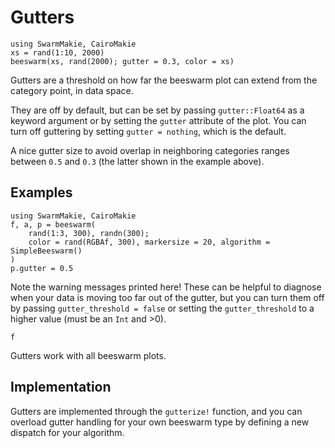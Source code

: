 # Gutters

```@example gutters; backend=:CairoMakie; type="svg" 
using SwarmMakie, CairoMakie
xs = rand(1:10, 2000)
beeswarm(xs, rand(2000); gutter = 0.3, color = xs)
```

Gutters are a threshold on how far the beeswarm plot can extend from the category point, in data space.

They are off by default, but can be set by passing `gutter::Float64` as a keyword argument or by setting the `gutter` attribute of the plot.  You can turn off guttering by setting `gutter = nothing`, which is the default.

A nice gutter size to avoid overlap in neighboring categories ranges between `0.5` and `0.3` (the latter shown in the example above).

## Examples

```@example gutters
using SwarmMakie, CairoMakie
f, a, p = beeswarm(
    rand(1:3, 300), randn(300); 
    color = rand(RGBAf, 300), markersize = 20, algorithm = SimpleBeeswarm()
)
p.gutter = 0.5
```
Note the warning messages printed here!  These can be helpful to diagnose when your data is moving too far out of the gutter, but you can turn them off by passing `gutter_threshold = false` or setting the `gutter_threshold` to a higher value (must be an `Int` and >0).
```@example gutters
f
```

Gutters work with all beeswarm plots.

## Implementation

Gutters are implemented through the `gutterize!` function, and you can overload gutter handling for your own beeswarm type by defining a new dispatch for your algorithm.